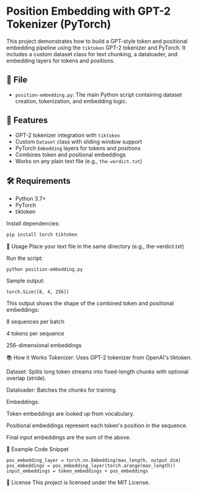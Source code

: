 # Position Embedding with GPT-2 Tokenizer (PyTorch)

This project demonstrates how to build a GPT-style token and positional embedding pipeline using the `tiktoken` GPT-2 tokenizer and PyTorch. It includes a custom dataset class for text chunking, a dataloader, and embedding layers for tokens and positions.

## 📂 File

- `position-embedding.py`: The main Python script containing dataset creation, tokenization, and embedding logic.

## 🚀 Features

- GPT-2 tokenizer integration with `tiktoken`
- Custom `Dataset` class with sliding window support
- PyTorch `Embedding` layers for tokens and positions
- Combines token and positional embeddings
- Works on any plain text file (e.g., `the-verdict.txt`)

## 🛠️ Requirements

- Python 3.7+
- PyTorch
- tiktoken

Install dependencies:

```bash
pip install torch tiktoken
```
📌 Usage
Place your text file in the same directory (e.g., the-verdict.txt)

Run the script:
```
python position-embedding.py
```
Sample output:
```
torch.Size([8, 4, 256])
```
This output shows the shape of the combined token and positional embeddings:

8 sequences per batch

4 tokens per sequence

256-dimensional embeddings

📚 How it Works
Tokenizer: Uses GPT-2 tokenizer from OpenAI's tiktoken.

Dataset: Splits long token streams into fixed-length chunks with optional overlap (stride).

Dataloader: Batches the chunks for training.

Embeddings:

Token embeddings are looked up from vocabulary.

Positional embeddings represent each token's position in the sequence.

Final input embeddings are the sum of the above.

🧠 Example Code Snippet
```
pos_embedding_layer = torch.nn.Embedding(max_length, output_dim)
pos_embeddings = pos_embedding_layer(torch.arange(max_length))
input_embeddings = token_embeddings + pos_embeddings
```
📄 License
This project is licensed under the MIT License.
